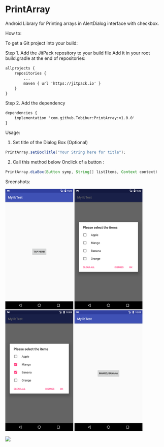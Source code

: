 # PrintArray
Android Library for Printing arrays in AlertDialog interface with checkbox.

How to:

To get a Git project into your build:

Step 1. Add the JitPack repository to your build file
Add it in your root build.gradle at the end of repositories:

	allprojects {
		repositories {
			...
			maven { url 'https://jitpack.io' }
		}
	}
  
  

Step 2. Add the dependency

	dependencies {
		implementation 'com.github.Tobibur:PrintArray:v1.0.0'
	}

Usage:

1. Set title of the Dialog Box (Optional)

```Java
PrintArray.setBoxTitle("Your String here for title");
```

2. Call this method below Onclick of a button :

```Java
PrintArray.diaBox(Button symp, String[] listItems, Context context)
```

Sreenshots:

<img src="images/demo1.png" width="214"> <img src="images/demo2.png" width="214">
<img src="images/demo3.png" width="214"> <img src="images/demo4.png" width="214">


[![](https://jitpack.io/v/Tobibur/PrintArray.svg)](https://jitpack.io/#Tobibur/PrintArray)
